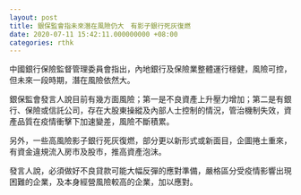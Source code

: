 ```yaml
---
layout: post
title: 銀保監會指未來潛在風險仍大　有影子銀行死灰復燃
date: 2020-07-11 15:42:11.000000000 +08:00
categories: rthk
---
```


中國銀行保險監督管理委員會指出，內地銀行及保險業整體運行穩健，風險可控，但未來一段時期，潛在風險依然大。

銀保監會發言人說目前有幾方面風險；第一是不良資產上升壓力增加；第二是有銀行、保險或信託公司，存在大股東操縱及內部人士控制的情況，管治機制失效，資產品質在疫情衝擊下加速變差，風險不斷積累。

另外，一些高風險影子銀行死灰復燃，部分更以新形式或新面目，企圖捲土重來，有資金違規流入房市及股市，推高資產泡沫。

發言人說，必須做好不良貸款可能大幅反彈的應對準備，嚴格區分受疫情影響出現困難的企業，及本身經營風險較高的企業，加以應對。
